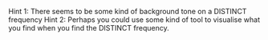Hint 1: There seems to be some kind of background tone on a DISTINCT frequency
Hint 2: Perhaps you could use some kind of tool to visualise what you find when you find the DISTINCT frequency.

